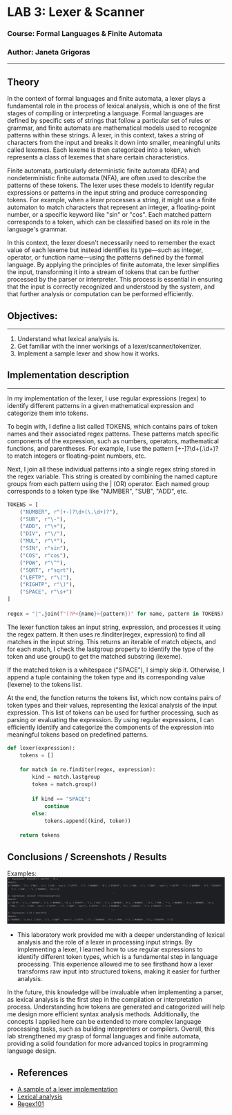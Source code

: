 # LAB 3: Lexer & Scanner

### Course: Formal Languages & Finite Automata
### Author: Janeta Grigoras

----

## Theory
In the context of formal languages and finite automata, a lexer plays a fundamental role in the process of lexical analysis, which is one of the first stages of compiling or interpreting a language. Formal languages are defined by specific sets of strings that follow a particular set of rules or grammar, and finite automata are mathematical models used to recognize patterns within these strings. A lexer, in this context, takes a string of characters from the input and breaks it down into smaller, meaningful units called lexemes. Each lexeme is then categorized into a token, which represents a class of lexemes that share certain characteristics.

Finite automata, particularly deterministic finite automata (DFA) and nondeterministic finite automata (NFA), are often used to describe the patterns of these tokens. The lexer uses these models to identify regular expressions or patterns in the input string and produce corresponding tokens. For example, when a lexer processes a string, it might use a finite automaton to match characters that represent an integer, a floating-point number, or a specific keyword like "sin" or "cos". Each matched pattern corresponds to a token, which can be classified based on its role in the language's grammar.

In this context, the lexer doesn't necessarily need to remember the exact value of each lexeme but instead identifies its type—such as integer, operator, or function name—using the patterns defined by the formal language. By applying the principles of finite automata, the lexer simplifies the input, transforming it into a stream of tokens that can be further processed by the parser or interpreter. This process is essential in ensuring that the input is correctly recognized and understood by the system, and that further analysis or computation can be performed efficiently.


## Objectives:

---
1. Understand what lexical analysis is.
2. Get familiar with the inner workings of a lexer/scanner/tokenizer.
3. Implement a sample lexer and show how it works.
## Implementation description

---
In my implementation of the lexer, I use regular expressions (regex) to identify different patterns in a given mathematical expression and categorize them into tokens.

To begin with, I define a list called TOKENS, which contains pairs of token names and their associated regex patterns. These patterns match specific components of the expression, such as numbers, operators, mathematical functions, and parentheses. For example, I use the pattern [+-]?\d+(\.\d+)? to match integers or floating-point numbers, etc.

Next, I join all these individual patterns into a single regex string stored in the regex variable. This string is created by combining the named capture groups from each pattern using the | (OR) operator. Each named group corresponds to a token type like "NUMBER", "SUB", "ADD", etc.
```python
TOKENS = [
    ("NUMBER", r"[+-]?\d+(\.\d+)?"),
    ("SUB", r"\-"),
    ("ADD", r"\+"),
    ("DIV", r"\/"),
    ("MUL", r"\*"),
    ("SIN", r"sin"),
    ("COS", r"cos"),
    ("POW", r"\^"),
    ("SQRT", r"sqrt"),
    ("LEFTP", r"\("),
    ("RIGHTP", r"\)"),
    ("SPACE", r"\s+")
]

regex = "|".join(f"(?P<{name}>{pattern})" for name, pattern in TOKENS)
```
The lexer function takes an input string, expression, and processes it using the regex pattern. It then uses re.finditer(regex, expression) to find all matches in the input string. This returns an iterable of match objects, and for each match, I check the lastgroup property to identify the type of the token and use group() to get the matched substring (lexeme).

If the matched token is a whitespace ("SPACE"), I simply skip it. Otherwise, I append a tuple containing the token type and its corresponding value (lexeme) to the tokens list.

At the end, the function returns the tokens list, which now contains pairs of token types and their values, representing the lexical analysis of the input expression. This list of tokens can be used for further processing, such as parsing or evaluating the expression. By using regular expressions, I can efficiently identify and categorize the components of the expression into meaningful tokens based on predefined patterns.
```python
def lexer(expression):
    tokens = []

    for match in re.finditer(regex, expression):
        kind = match.lastgroup
        token = match.group()

        if kind == "SPACE":
            continue
        else:
            tokens.append((kind, token))

    return tokens
```

## Conclusions / Screenshots / Results
Examples:
<img src="img.png">
* This laboratory work provided me with a deeper understanding of lexical analysis and the role of a lexer in processing input strings. By implementing a lexer, I learned how to use regular expressions to identify different token types, which is a fundamental step in language processing. This experience allowed me to see firsthand how a lexer transforms raw input into structured tokens, making it easier for further analysis.

In the future, this knowledge will be invaluable when implementing a parser, as lexical analysis is the first step in the compilation or interpretation process. Understanding how tokens are generated and categorized will help me design more efficient syntax analysis methods. Additionally, the concepts I applied here can be extended to more complex language processing tasks, such as building interpreters or compilers. Overall, this lab strengthened my grasp of formal languages and finite automata, providing a solid foundation for more advanced topics in programming language design.
* ## References
* [ A sample of a lexer implementation](https://llvm.org/docs/tutorial/MyFirstLanguageFrontend/LangImpl01.html)
* [Lexical analysis](https://en.wikipedia.org/wiki/Lexical_analysis)
* [Regex101](https://regex101.com/)